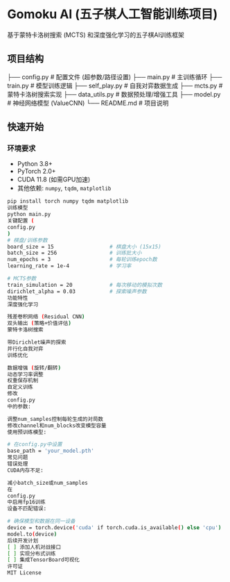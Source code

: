 # Gomoku AI (五子棋人工智能训练项目)

基于蒙特卡洛树搜索 (MCTS) 和深度强化学习的五子棋AI训练框架

## 项目结构
├── config.py # 配置文件 (超参数/路径设置) ├── main.py # 主训练循环 ├── train.py # 模型训练逻辑 ├── self_play.py # 自我对弈数据生成 ├── mcts.py # 蒙特卡洛树搜索实现 ├── data_utils.py # 数据预处理/增强工具 ├── model.py # 神经网络模型 (ValueCNN) └── README.md # 项目说明


## 快速开始

### 环境要求
- Python 3.8+
- PyTorch 2.0+
- CUDA 11.8 (如需GPU加速)
- 其他依赖: `numpy`, `tqdm`, `matplotlib`

```bash
pip install torch numpy tqdm matplotlib
训练模型
python main.py
关键配置 (
config.py
)
# 棋盘/训练参数
board_size = 15                  # 棋盘大小 (15x15)
batch_size = 256                 # 训练批大小
num_epochs = 3                   # 每轮训练epoch数
learning_rate = 1e-4             # 学习率

# MCTS参数
train_simulation = 20            # 每次移动的模拟次数
dirichlet_alpha = 0.03           # 探索噪声参数
功能特性
深度强化学习

残差卷积网络 (Residual CNN)
双头输出 (策略+价值评估)
蒙特卡洛树搜索

带Dirichlet噪声的探索
并行化自我对弈
训练优化

数据增强 (旋转/翻转)
动态学习率调整
权重保存机制
自定义训练
修改
config.py
中的参数:

调整num_samples控制每轮生成的对局数
修改channel和num_blocks改变模型容量
使用预训练模型:

# 在config.py中设置
base_path = 'your_model.pth'
常见问题
错误处理
CUDA内存不足:

减小batch_size或num_samples
在
config.py
中启用fp16训练
设备不匹配错误:

# 确保模型和数据在同一设备
device = torch.device('cuda' if torch.cuda.is_available() else 'cpu')
model.to(device)
后续开发计划
[ ] 添加人机对战接口
[ ] 实现分布式训练
[ ] 集成TensorBoard可视化
许可证
MIT License













